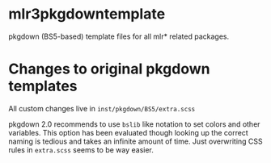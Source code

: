 
# mlr3pkgdowntemplate

pkgdown (BS5-based) template files for all mlr* related packages.

# Changes to original pkgdown templates

All custom changes live in `inst/pkgdown/BS5/extra.scss`

pkgdown 2.0 recommends to use `bslib` like notation to set colors and other variables.
This option has been evaluated though looking up the correct naming is tedious and takes an infinite amount of time.
Just overwriting CSS rules in `extra.scss` seems to be way easier.
